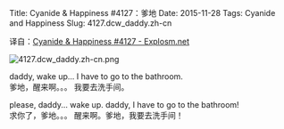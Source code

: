 Title: Cyanide & Happiness #4127：爹地
Date: 2015-11-28
Tags: Cyanide and Happiness
Slug: 4127.dcw_daddy.zh-cn

译自：[Cyanide & Happiness #4127 - Explosm.net](http://explosm.net/comics/4127/)


![4127.dcw_daddy.zh-cn.png](/static/images/comics/4127.dcw_daddy.zh-cn.png)





daddy, wake up...
I have to go to the bathroom.       
爹地，醒来啊。。。
我要去洗手间。


please, daddy...
wake up. daddy, I have
to go to the bathroom!          
求你了，爹地。。。
醒来啊。爹地，我要去洗手间！



